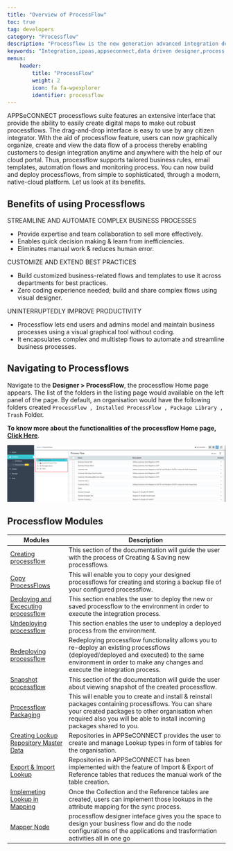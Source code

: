 ```yaml
---
title: "Overview of ProcessFlow"
toc: true
tag: developers
category: "Processflow"
description: "Processflow is the new generation advanced integration designer that helps you quickly drag and drop applications and orchestrator nodes into the canvas to generate an integration pipeline"
keywords: "Integration,ipaas,appseconnect,data driven designer,process flow,integrated development environment,web based ipaas"
menus: 
    header:
        title: "ProcessFlow"
        weight: 2
        icon: fa fa-wpexplorer
        identifier: processflow
---
```


APPSeCONNECT processflows suite features an extensive interface that provide the ability to easily create digital maps 
to make out robust processflows. The drag-and-drop interface is easy to use by any citizen integrator. With the aid of 
processflow feature, users can now graphically organize, create and view the data flow of a process thereby enabling 
customers to design integration anytime and anywhere with the help of our cloud portal. Thus, processflow supports 
tailored business rules, email templates, automation flows and monitoring process. You can now build and deploy 
processflows, from simple to sophisticated, through a modern, native-cloud platform. Let us look at its benefits.

## Benefits of using Processflows

STREAMLINE AND AUTOMATE COMPLEX BUSINESS PROCESSES

* Provide expertise and team collaboration to sell more effectively.
* Enables quick decision making & learn from inefficiencies.
* Eliminates manual work & reduces human error.

CUSTOMIZE AND EXTEND BEST PRACTICES

* Build customized business-related flows and templates to use it across departments for best practices.
* Zero coding experience needed; build and share complex flows using visual designer.

UNINTERRUPTEDLY IMPROVE PRODUCTIVITY

* Processflow lets end users and admins model and maintain business processes using a visual graphical tool without coding.
* It encapsulates complex and multistep flows to automate and streamline business processes.

## Navigating to Processflows

Navigate to the **Designer > ProcessFlow**, the processflow Home page appears. The list of the folders in the listing page would available on the left panel of the page. 
By default, an organisation would have the following folders created `ProcessFlow , Installed ProcessFlow , Package Library , Trash` Folder.

**To know more about the functionalities of the processflow Home page, [Click Here](/processflow/processflow-listing-page/)**.

![pfhomepage](\staticfiles\root\media\pfhomepage.png)


## Processflow Modules

|Modules| Description|  
|---|---|           
|[Creating processflow](/getting%20started/create-your-first-processflow/) |This section of the documentation will guide the user with the process of Creating & Saving new processflows.|   
|[Copy ProcessFlows](/processflow/copy-processflow/)|This will enable you to copy your designed processflows for creating and storing a backup file of your configured processflow.|
|[Deploying and Excecuting processflow](/processflow/deploying-and-executing-processfloww/) | This section enables the user to deploy the new or saved processflow to the environment in order to execute the integration process.|          
|[Undeploying processflow](/processflow/deploying-and-executing-processfloww/#undeploy-process-flow-from-environment) | This section enables the user to undeploy a deployed process from the environment.|    
|[Redeploying processflow](/processflow/redeploying-processflow/) | Redeploying processflow functionality allows you to re-deploy an existing processflows (deployed/deployed and executed) to the same environment in order to make any changes and execute the integration process.|      
|[Snapshot processflow](/processflow/snapshot-processflow/) | This section of the documentation will guide the user about viewing snapshot of the created processflow.|    
|[Processflow Packaging](/processflow/processflow-packaging-overview/)| This will enable you to create and install & reinstall packages containing processflows. You can share your created packages to other organisation when required also you will be able to install incoming packages shared to you.|
|[Creating Lookup Repository Master Data](/deployment/Lookup-repository-masterdata/) | Repositories in APPSeCONNECT provides the user to create and manage Lookup types in form of tables for the organisation.|        
|[Export & Import Lookup](/deployment/export-and-import-lookup/) | Repositories in APPSeCONNECT has been implemented with the feature of Import & Export of Reference tables that reduces the manual work of the table creation.|        
|[Implemeting Lookup in Mapping](/deployment/implementing-lookup-in-mapping/) | Once the Collection and the Reference tables are created, users can implement those lookups in the attribute mapping for the sync process.|   
|[Mapper Node](/processflow/working-with-mapper/) | processflow designer inteface gives you the space to design your business flow and do the node configurations of the applications and trasformation activities all in one go|  






  